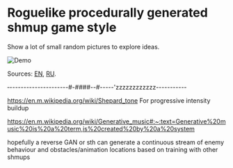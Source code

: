 # Roguelike procedurally generated shmup game style
Show a lot of small random pictures to explore ideas.

![Demo](https://github.com/f2d/random_ship_generator/raw/master/demo.gif)

Sources:
[EN](https://medium.freecodecamp.org/how-to-create-generative-art-in-less-than-100-lines-of-code-d37f379859f),
[RU](https://habr.com/company/pixonic/blog/429078/).

‐---------------------#-####--#-----'zzzzzzzzzzzz-----------

https://en.m.wikipedia.org/wiki/Shepard_tone
For progressive intensity buildup

https://en.m.wikipedia.org/wiki/Generative_music#:~:text=Generative%20music%20is%20a%20term,is%20created%20by%20a%20system

hopefully a reverse GAN or sth can generate a continuous stream of enemy behaviour and obstacles/animation locations based on training with other shmups
